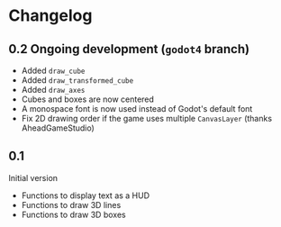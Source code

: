 Changelog
=============


0.2 Ongoing development (`godot4` branch)
--------------------------------------

- Added `draw_cube`
- Added `draw_transformed_cube`
- Added `draw_axes`
- Cubes and boxes are now centered
- A monospace font is now used instead of Godot's default font
- Fix 2D drawing order if the game uses multiple `CanvasLayer` (thanks AheadGameStudio)


0.1
-----

Initial version

- Functions to display text as a HUD
- Functions to draw 3D lines
- Functions to draw 3D boxes
